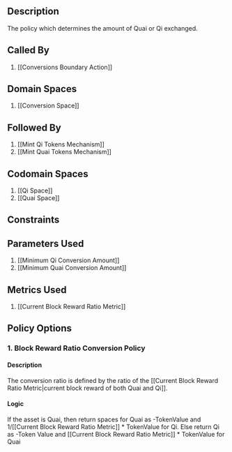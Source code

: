 ## Description

The policy which determines the amount of Quai or Qi exchanged.
## Called By
1. [[Conversions Boundary Action]]
## Domain Spaces
1. [[Conversion Space]]
## Followed By
1. [[Mint Qi Tokens Mechanism]]
2. [[Mint Quai Tokens Mechanism]]
## Codomain Spaces
1. [[Qi Space]]
2. [[Quai Space]]
## Constraints
## Parameters Used
1. [[Minimum Qi Conversion Amount]]
2. [[Minimum Quai Conversion Amount]]
## Metrics Used
1. [[Current Block Reward Ratio Metric]]
## Policy Options
### 1. Block Reward Ratio Conversion Policy
#### Description
The conversion ratio is defined by the ratio of the [[Current Block Reward Ratio Metric|current block reward of both Quai and Qi]].
#### Logic
If the asset is Quai, then return spaces for Quai as -TokenValue and 1/[[Current Block Reward Ratio Metric]] * TokenValue for Qi.
    Else return Qi as -Token Value and [[Current Block Reward Ratio Metric]] * TokenValue for Quai

